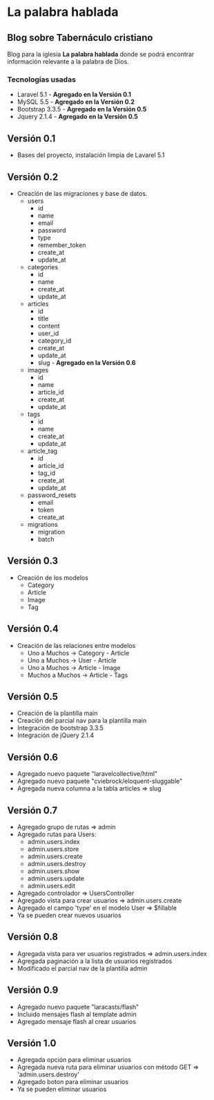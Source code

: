 # La palabra hablada
## Blog sobre Tabernáculo cristiano

Blog para la iglesia **La palabra hablada** donde se podrá encontrar información relevante a la palabra de Dios.

### Tecnologías usadas

* Laravel 5.1 - **Agregado en la Versión 0.1**
* MySQL 5.5 - **Agregado en la Versión 0.2**
* Bootstrap 3.3.5 - **Agregado en la Versión 0.5**
* Jquery 2.1.4 - **Agregado en la Versión 0.5**

## Versión 0.1

* Bases del proyecto, instalación limpia de Lavarel 5.1

## Versión 0.2

* Creación de las migraciones y base de datos.
  * users
    * id
    * name
    * email
    * password
    * type
    * remember_token
    * create_at
    * update_at
  * categories
    * id
    * name
    * create_at
    * update_at
  * articles
    * id
    * title
    * content
    * user_id
    * category_id
    * create_at
    * update_at
    * slug - **Agregado en la Versión 0.6**
  * images
    * id
    * name
    * article_id
    * create_at
    * update_at
  * tags
    * id
    * name
    * create_at
    * update_at
  * article_tag
    * id
    * article_id
    * tag_id
    * create_at
    * update_at
  * password_resets
    * email
    * token
    * create_at
  * migrations
    * migration
    * batch

## Versión 0.3

* Creación de los modelos
  * Category
  * Article
  * Image
  * Tag

## Versión 0.4

* Creación de las relaciones entre modelos
  * Uno a Muchos -> Category - Article
  * Uno a Muchos -> User - Article
  * Uno a Muchos -> Article - Image
  * Muchos a Muchos -> Article - Tags

## Versión 0.5

* Creación de la plantilla main
* Creación del parcial nav para la plantilla main
* Integración de bootstrap 3.3.5
* Integración de jQuery 2.1.4

## Versión 0.6

* Agregado nuevo paquete "laravelcollective/html"
* Agregado nuevo paquete "cviebrock/eloquent-sluggable"
* Agregada nueva columna a la tabla articles => slug

## Versión 0.7

* Agregado grupo de rutas => admin
* Agregado rutas para Users:
  * admin.users.index
  * admin.users.store
  * admin.users.create
  * admin.users.destroy
  * admin.users.show
  * admin.users.update
  * admin.users.edit
* Agregado controlador => UsersController
* Agregado vista para crear usuarios => admin.users.create
* Agregado el campo 'type' en el modelo User => $fillable
* Ya se pueden crear nuevos usuarios

## Versión 0.8

* Agregada vista para ver usuarios registrados => admin.users.index
* Agregada paginación a la lista de usuarios registrados
* Modificado el parcial nav de la plantilla admin

## Versión 0.9

* Agregado nuevo paquete "laracasts/flash"
* Incluido mensajes flash al template admin
* Agregado mensaje flash al crear usuarios

## Versión 1.0

* Agregada opción para eliminar usuarios
* Agregada nueva ruta para eliminar usuarios con método GET => 'admin.users.destroy'
* Agregado boton para eliminar usuarios
* Ya se pueden eliminar usuarios
